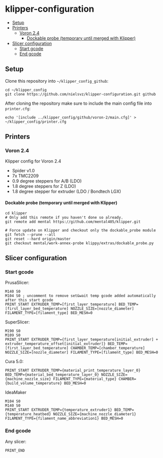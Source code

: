 # klipper-configuration <!-- omit in toc -->

- [Setup](#setup)
- [Printers](#printers)
  - [Voron 2.4](#voron-24)
    - [Dockable probe (temporary until merged with Klipper)](#dockable-probe-temporary-until-merged-with-klipper)
- [Slicer configuration](#slicer-configuration)
  - [Start gcode](#start-gcode)
  - [End gcode](#end-gcode)

## Setup

Clone this repository into `~/klipper_config_github`:
```shell
cd ~/klipper_config
git clone https://github.com/nielsvz/klipper-configuration.git github
```

After cloning the repository make sure to include the main config file into `printer.cfg`:
```shell
echo '[include ../klipper_config/github/voron-2/main.cfg]' > ~/klipper_config/printer.cfg
```

## Printers

### Voron 2.4
Klipper config for Voron 2.4 
- Spider v1.0
- 7x TMC2209
- 0.9 degree steppers for A/B (LDO)
- 1.8 degree steppers for Z (LDO)
- 1.8 degree stepper for extruder (LDO / Bondtech LGX)

#### Dockable probe (temporary until merged with Klipper)
```shell
cd klipper
# Only add this remote if you haven't done so already.
git remote add mental https://github.com/mental405/klipper.git

# Force update on Klipper and checkout only the dockable_probe module
git fetch --prune --all
git reset --hard origin/master
git checkout mental/work-annex-probe klippy/extras/dockable_probe.py
```

## Slicer configuration

### Start gcode
PrusaSlicer:  
```
M140 S0
M104 S0 ; uncomment to remove set&wait temp gcode added automatically after this start gcode
PRINT_START EXTRUDER_TEMP=[first_layer_temperature] BED_TEMP=[first_layer_bed_temperature] NOZZLE_SIZE=[nozzle_diameter] FILAMENT_TYPE=[filament_type] BED_MESH=0
```

SuperSlicer:  
```
M190 S0
M109 S0
PRINT_START EXTRUDER_TEMP={first_layer_temperature[initial_extruder] + extruder_temperature_offset[initial_extruder]} BED_TEMP=[first_layer_bed_temperature] CHAMBER_TEMP=[chamber_temperature] NOZZLE_SIZE=[nozzle_diameter] FILAMENT_TYPE=[filament_type] BED_MESH=0
```

Cura 5.0:
```
PRINT_START EXTRUDER_TEMP={material_print_temperature_layer_0} BED_TEMP={material_bed_temperature_layer_0} NOZZLE_SIZE={machine_nozzle_size} FILAMENT_TYPE={material_type} CHAMBER={build_volume_temperature} BED_MESH=0
```

IdeaMaker
```
M104 S0
M140 S0
PRINT_START EXTRUDER_TEMP={temperature_extruder1} BED_TEMP={temperature_heatbed} NOZZLE_SIZE={machine_nozzle_diameter1} FILAMENT_TYPE={filament_name_abbreviation1} BED_MESH=0
```

### End gcode
Any slicer:
```
PRINT_END
```
